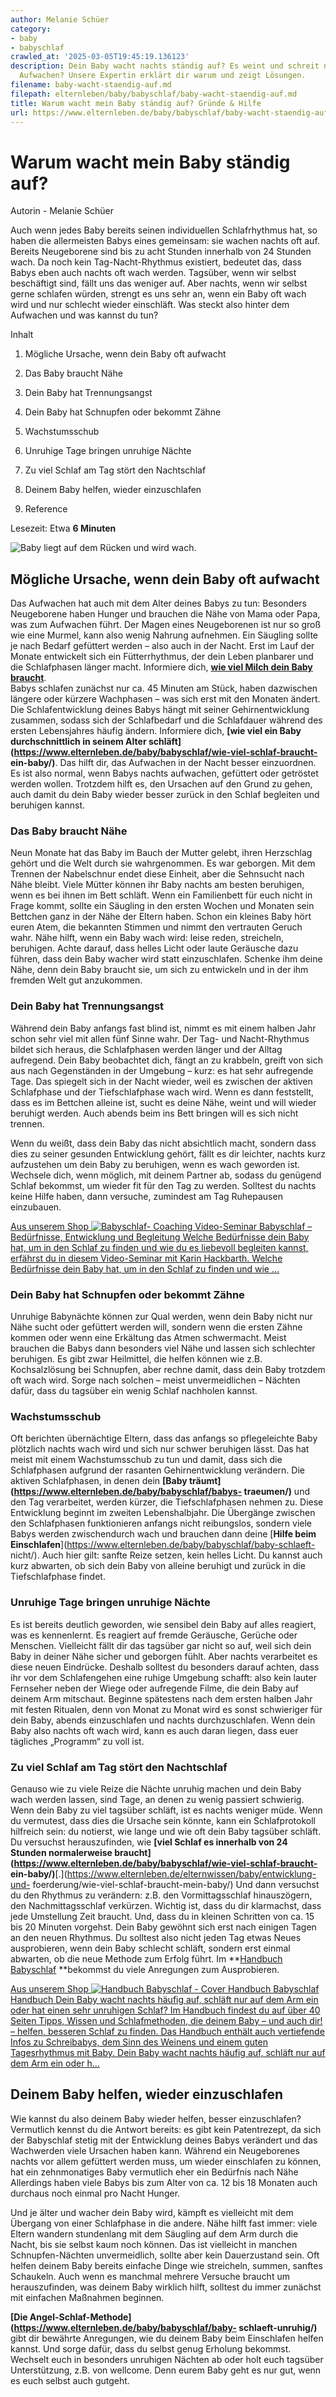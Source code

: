 ```yaml
---
author: Melanie Schüer
category:
- baby
- babyschlaf
crawled_at: '2025-03-05T19:45:19.136123'
description: Dein Baby wacht nachts ständig auf? Es weint und schreit nachts beim
  Aufwachen? Unsere Expertin erklärt dir warum und zeigt Lösungen.
filename: baby-wacht-staendig-auf.md
filepath: elternleben/baby/babyschlaf/baby-wacht-staendig-auf.md
title: Warum wacht mein Baby ständig auf? Gründe & Hilfe
url: https://www.elternleben.de/baby/babyschlaf/baby-wacht-staendig-auf/
---
```


#  Warum wacht mein Baby ständig auf?

Autorin - Melanie Schüer

Auch wenn jedes Baby bereits seinen individuellen Schlafrhythmus hat, so haben
die allermeisten Babys eines gemeinsam: sie wachen nachts oft auf. Bereits
Neugeborene sind bis zu acht Stunden innerhalb von 24 Stunden wach. Da noch
kein Tag-Nacht-Rhythmus existiert, bedeutet das, dass Babys eben auch nachts
oft wach werden. Tagsüber, wenn wir selbst beschäftigt sind, fällt uns das
weniger auf. Aber nachts, wenn wir selbst gerne schlafen würden, strengt es
uns sehr an, wenn ein Baby oft wach wird und nur schlecht wieder einschläft.
Was steckt also hinter dem Aufwachen und was kannst du tun?

Inhalt

1. Mögliche Ursache, wenn dein Baby oft aufwacht

2. Das Baby braucht Nähe

3. Dein Baby hat Trennungsangst

4. Dein Baby hat Schnupfen oder bekommt Zähne

5. Wachstumsschub

6. Unruhige Tage bringen unruhige Nächte

7. Zu viel Schlaf am Tag stört den Nachtschlaf

8. Deinem Baby helfen, wieder einzuschlafen

9. Reference

Lesezeit: Etwa **6 Minuten**

![Baby liegt auf dem Rücken und wird
wach.](/fileadmin/_processed_/e/c/csm_Ha__ufige_Fragen_Q_A_Warum_wacht_mein_Baby_sta__ndig_auf_shutterstock_609168587_KLEIN_e8c6d375b3.jpg)

##  Mögliche Ursache, wenn dein Baby oft aufwacht

Das Aufwachen hat auch mit dem Alter deines Babys zu tun: Besonders
Neugeborene haben Hunger und brauchen die Nähe von Mama oder Papa, was zum
Aufwachen führt. Der Magen eines Neugeborenen ist nur so groß wie eine Murmel,
kann also wenig Nahrung aufnehmen. Ein Säugling sollte je nach Bedarf
gefüttert werden – also auch in der Nacht. Erst im Lauf der Monate entwickelt
sich ein Fütterrhythmus, der dein Leben planbarer und die Schlafphasen länger
macht. Informiere dich, **[wie viel Milch dein Baby
braucht](https://www.elternleben.de/baby/stillen/trinkmenge/)**.  
Babys schlafen zunächst nur ca. 45 Minuten am Stück, haben dazwischen längere
oder kürzere Wachphasen – was sich erst mit den Monaten ändert. Die
Schlafentwicklung deines Babys hängt mit seiner Gehirnentwicklung zusammen,
sodass sich der Schlafbedarf und die Schlafdauer während des ersten
Lebensjahres häufig ändern. Informiere dich, **[wie viel ein Baby
durchschnittlich in seinem Alter
schläft](https://www.elternleben.de/baby/babyschlaf/wie-viel-schlaf-braucht-
ein-baby/)**. Das hilft dir, das Aufwachen in der Nacht besser einzuordnen. Es
ist also normal, wenn Babys nachts aufwachen, gefüttert oder getröstet werden
wollen. Trotzdem hilft es, den Ursachen auf den Grund zu gehen, auch damit du
dein Baby wieder besser zurück in den Schlaf begleiten und beruhigen kannst.

###  Das Baby braucht Nähe

Neun Monate hat das Baby im Bauch der Mutter gelebt, ihren Herzschlag gehört
und die Welt durch sie wahrgenommen. Es war geborgen. Mit dem Trennen der
Nabelschnur endet diese Einheit, aber die Sehnsucht nach Nähe bleibt. Viele
Mütter können ihr Baby nachts am besten beruhigen, wenn es bei ihnen im Bett
schläft. Wenn ein Familienbett für euch nicht in Frage kommt, sollte ein
Säugling in den ersten Wochen und Monaten sein Bettchen ganz in der Nähe der
Eltern haben. Schon ein kleines Baby hört euren Atem, die bekannten Stimmen
und nimmt den vertrauten Geruch wahr. Nähe hilft, wenn ein Baby wach wird:
leise reden, streicheln, beruhigen. Achte darauf, dass helles Licht oder laute
Geräusche dazu führen, dass dein Baby wacher wird statt einzuschlafen. Schenke
ihm deine Nähe, denn dein Baby braucht sie, um sich zu entwickeln und in der
ihm fremden Welt gut anzukommen.

###  Dein Baby hat Trennungsangst

Während dein Baby anfangs fast blind ist, nimmt es mit einem halben Jahr schon
sehr viel mit allen fünf Sinne wahr. Der Tag- und Nacht-Rhythmus bildet sich
heraus, die Schlafphasen werden länger und der Alltag aufregend. Dein Baby
beobachtet dich, fängt an zu krabbeln, greift von sich aus nach Gegenständen
in der Umgebung – kurz: es hat sehr aufregende Tage. Das spiegelt sich in der
Nacht wieder, weil es zwischen der aktiven Schlafphase und der Tiefschlafphase
wach wird. Wenn es dann feststellt, dass es im Bettchen alleine ist, sucht es
deine Nähe, weint und will wieder beruhigt werden. Auch abends beim ins Bett
bringen will es sich nicht trennen.  
  
Wenn du weißt, dass dein Baby das nicht absichtlich macht, sondern dass dies
zu seiner gesunden Entwicklung gehört, fällt es dir leichter, nachts kurz
aufzustehen um dein Baby zu beruhigen, wenn es wach geworden ist. Wechsele
dich, wenn möglich, mit deinem Partner ab, sodass du genügend Schlaf bekommst,
um wieder fit für den Tag zu werden. Solltest du nachts keine Hilfe haben,
dann versuche, zumindest am Tag Ruhepausen einzubauen.

[ Aus unserem Shop ![Babyschlaf-
Coaching](/fileadmin/_processed_/2/3/csm_VideoSeminar_Babsyschlaf_teaserbild_01_eb679e7722.png)
Video-Seminar Babyschlaf – Bedürfnisse, Entwicklung und Begleitung Welche
Bedürfnisse dein Baby hat, um in den Schlaf zu finden und wie du es liebevoll
begleiten kannst, erfährst du in diesem Video-Seminar mit Karin Hackbarth.
Welche Bedürfnisse dein Baby hat, um in den Schlaf zu finden und wie …
](/shop/video-seminar-babyschlaf/)

###  Dein Baby hat Schnupfen oder bekommt Zähne

Unruhige Babynächte können zur Qual werden, wenn dein Baby nicht nur Nähe
sucht oder gefüttert werden will, sondern wenn die ersten Zähne kommen oder
wenn eine Erkältung das Atmen schwermacht. Meist brauchen die Babys dann
besonders viel Nähe und lassen sich schlechter beruhigen. Es gibt zwar
Heilmittel, die helfen können wie z.B. Kochsalzlösung bei Schnupfen, aber
rechne damit, dass dein Baby trotzdem oft wach wird. Sorge nach solchen –
meist unvermeidlichen – Nächten dafür, dass du tagsüber ein wenig Schlaf
nachholen kannst.

###  Wachstumsschub

Oft berichten übernächtige Eltern, dass das anfangs so pflegeleichte Baby
plötzlich nachts wach wird und sich nur schwer beruhigen lässt. Das hat meist
mit einem Wachstumsschub zu tun und damit, dass sich die Schlafphasen aufgrund
der rasanten Gehirnentwicklung verändern. Die aktiven Schlafphasen, in denen
dein **[Baby träumt](https://www.elternleben.de/baby/babyschlaf/babys-
traeumen/)** und den Tag verarbeitet, werden kürzer, die Tiefschlafphasen
nehmen zu. Diese Entwicklung beginnt im zweiten Lebenshalbjahr. Die Übergänge
zwischen den Schlafphasen funktionieren anfangs nicht reibungslos, sondern
viele Babys werden zwischendurch wach und brauchen dann deine [**Hilfe beim
Einschlafen**](https://www.elternleben.de/baby/babyschlaf/baby-schlaeft-
nicht/). Auch hier gilt: sanfte Reize setzen, kein helles Licht. Du kannst
auch kurz abwarten, ob sich dein Baby von alleine beruhigt und zurück in die
Tiefschlafphase findet.

###  Unruhige Tage bringen unruhige Nächte

Es ist bereits deutlich geworden, wie sensibel dein Baby auf alles reagiert,
was es kennenlernt. Es reagiert auf fremde Geräusche, Gerüche oder Menschen.
Vielleicht fällt dir das tagsüber gar nicht so auf, weil sich dein Baby in
deiner Nähe sicher und geborgen fühlt. Aber nachts verarbeitet es diese neuen
Eindrücke. Deshalb solltest du besonders darauf achten, dass ihr vor dem
Schlafengehen eine ruhige Umgebung schafft: also kein lauter Fernseher neben
der Wiege oder aufregende Filme, die dein Baby auf deinem Arm mitschaut.
Beginne spätestens nach dem ersten halben Jahr mit festen Ritualen, denn von
Monat zu Monat wird es sonst schwieriger für dein Baby, abends einzuschlafen
und nachts durchzuschlafen. Wenn dein Baby also nachts oft wach wird, kann es
auch daran liegen, dass euer tägliches „Programm“ zu voll ist.

###  Zu viel Schlaf am Tag stört den Nachtschlaf

Genauso wie zu viele Reize die Nächte unruhig machen und dein Baby wach werden
lassen, sind Tage, an denen zu wenig passiert schwierig. Wenn dein Baby zu
viel tagsüber schläft, ist es nachts weniger müde. Wenn du vermutest, dass
dies die Ursache sein könnte, kann ein Schlafprotokoll hilfreich sein: du
notierst, wie lange und wie oft dein Baby tagsüber schläft. Du versuchst
herauszufinden, wie **[viel Schlaf es innerhalb von 24 Stunden normalerweise
braucht](https://www.elternleben.de/baby/babyschlaf/wie-viel-schlaf-braucht-
ein-baby/)**[.](https://www.elternleben.de/elternwissen/baby/entwicklung-und-
foerderung/wie-viel-schlaf-braucht-mein-baby/) Und dann versuchst du den
Rhythmus zu verändern: z.B. den Vormittagsschlaf hinauszögern, den
Nachmittagsschlaf verkürzen. Wichtig ist, dass du dir klarmachst, dass jede
Umstellung Zeit braucht. Und, dass du in kleinen Schritten von ca. 15 bis 20
Minuten vorgehst. Dein Baby gewöhnt sich erst nach einigen Tagen an den neuen
Rhythmus. Du solltest also nicht jeden Tag etwas Neues ausprobieren, wenn dein
Baby schlecht schläft, sondern erst einmal abwarten, ob die neue Methode zum
Erfolg führt. Im **[Handbuch
Babyschlaf](https://www.elternleben.de/shop/babyschlaf-handbook-e/) **bekommst
du viele Anregungen zum Ausprobieren.

[ Aus unserem Shop ![Handbuch Babyschlaf -
Cover](/fileadmin/_processed_/4/1/csm_Handbuch_Babyschalf_teaser_962b3ff80a.png)
Handbuch Babyschlaf Handbuch Dein Baby wacht nachts häufig auf, schläft nur
auf dem Arm ein oder hat einen sehr unruhigen Schlaf? Im Handbuch findest du
auf über 40 Seiten Tipps, Wissen und Schlafmethoden, die deinem Baby – und
auch dir! – helfen, besseren Schlaf zu finden. Das Handbuch enthält auch
vertiefende Infos zu Schreibabys, dem Sinn des Weinens und einem guten
Tagesrhythmus mit Baby. Dein Baby wacht nachts häufig auf, schläft nur auf dem
Arm ein oder h…  ](/shop/babyschlaf-handbook-e/)

##  Deinem Baby helfen, wieder einzuschlafen

Wie kannst du also deinem Baby wieder helfen, besser einzuschlafen? Vermutlich
kennst du die Antwort bereits: es gibt kein Patentrezept, da sich der
Babyschlaf stetig mit der Entwicklung deines Babys verändert und das
Wachwerden viele Ursachen haben kann. Während ein Neugeborenes nachts vor
allem gefüttert werden muss, um wieder einschlafen zu können, hat ein
zehnmonatiges Baby vermutlich eher ein Bedürfnis nach Nähe Allerdings haben
viele Babys bis zum Alter von ca. 12 bis 18 Monaten auch durchaus noch einmal
pro Nacht Hunger.  
  
Und je älter und wacher dein Baby wird, kämpft es vielleicht mit dem Übergang
von einer Schlafphase in die andere. Nähe hilft fast immer: viele Eltern
wandern stundenlang mit dem Säugling auf dem Arm durch die Nacht, bis sie
selbst kaum noch können. Das ist vielleicht in manchen Schnupfen-Nächten
unvermeidlich, sollte aber kein Dauerzustand sein. Oft helfen deinem Baby
bereits einfache Dinge wie streicheln, summen, sanftes Schaukeln. Auch wenn es
manchmal mehrere Versuche braucht um herauszufinden, was deinem Baby wirklich
hilft, solltest du immer zunächst mit einfachen Maßnahmen beginnen.  
  
**[Die Angel-Schlaf-Methode](https://www.elternleben.de/baby/babyschlaf/baby-
schlaeft-unruhig/)** gibt dir bewährte Anregungen, wie du deinem Baby beim
Einschlafen helfen kannst. Und sorge dafür, dass du selbst genug Erholung
bekommst. Wechselt euch in besonders unruhigen Nächten ab oder holt euch
tagsüber Unterstützung, z.B. von wellcome. Denn eurem Baby geht es nur gut,
wenn es euch selbst auch gutgeht.


